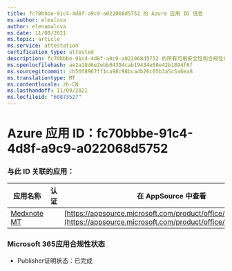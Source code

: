 ```yaml
---
title: fc70bbbe-91c4-4d8f-a9c9-a022068d5752 的 Azure 应用 ID 信息
ms.author: elmalova
author: elenamalova
ms.date: 11/08/2021
ms.topic: article
ms.service: attestation
certification_type: attested
description: fc70bbbe-91c4-4d8f-a9c9-a022068d5752 的所有可用安全性和合规性信息。
ms.openlocfilehash: ae2a18d6e2ebb04394cab19434e56e42b1894f6f
ms.sourcegitcommit: cb50f8967ff1ca98c98bcadb26c05b3a5c5a6ea8
ms.translationtype: MT
ms.contentlocale: zh-CN
ms.lasthandoff: 11/09/2021
ms.locfileid: "60873527"
---
```

# <a name="azure-app-id-fc70bbbe-91c4-4d8f-a9c9-a022068d5752"></a>Azure 应用 ID：fc70bbbe-91c4-4d8f-a9c9-a022068d5752


### <a name="apps-associated-with-this-id"></a>与此 ID 关联的应用：
| **应用名称** | **认证** | **在 AppSource 中查看** |
|--------------|---------------|-----------------------|
| [Medxnote MT](https://docs.microsoft.com/microsoft-365-app-certification/forward/WA200001823) |  | [https://appsource.microsoft.com/product/office/WA200001823](https://appsource.microsoft.com/product/office/WA200001823) |

### <a name="microsoft-365-app-compliance-status"></a>Microsoft 365应用合规性状态
- Publisher证明状态：已完成
